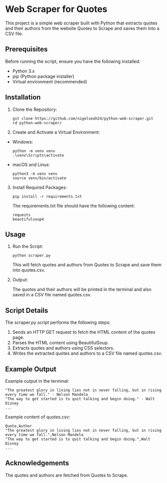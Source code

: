 # Web Scraper for Quotes

This project is a simple web scraper built with Python that extracts quotes and their authors from the website Quotes to Scrape and saves them into a CSV file.

## Prerequisites

Before running the script, ensure you have the following installed:

- Python 3.x
- pip (Python package installer)
- Virtual environment (recommended)

## Installation

1. Clone the Repository:

   ```
   git clone https://github.com/nigelseah24/python-web-scraper.git
   cd python-web-scraper/
   ```

2. Create and Activate a Virtual Environment:

- Windows:

  ```
  python -m venv venv
  .\venv\Scripts\activate
  ```

- macOS and Linux:
  ```
  python3 -m venv venv
  source venv/bin/activate
  ```

3. Install Required Packages:

   ```
   pip install -r requirements.txt
   ```

   The requirements.txt file should have the following content:

   ```
   requests
   beautifulsoup4
   ```

## Usage

1. Run the Script:

   ```
   python scraper.py
   ```

   This will fetch quotes and authors from Quotes to Scrape and save them into quotes.csv.

2. Output:

   The quotes and their authors will be printed in the terminal and also saved in a CSV file named quotes.csv.

## Script Details

The scraper.py script performs the following steps:

1. Sends an HTTP GET request to fetch the HTML content of the quotes page.
2. Parses the HTML content using BeautifulSoup.
3. Extracts quotes and authors using CSS selectors.
4. Writes the extracted quotes and authors to a CSV file named quotes.csv.

## Example Output

Example output in the terminal:

```
"The greatest glory in living lies not in never falling, but in rising every time we fall." - Nelson Mandela
"The way to get started is to quit talking and begin doing." - Walt Disney
...
```

Example content of quotes.csv:

```
Quote,Author
"The greatest glory in living lies not in never falling, but in rising every time we fall.",Nelson Mandela
"The way to get started is to quit talking and begin doing.",Walt Disney
...
```

## Acknowledgements

The quotes and authors are fetched from Quotes to Scrape.
